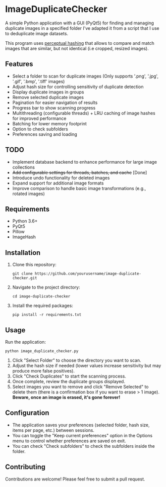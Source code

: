 # ImageDuplicateChecker

A simple Python application  with a GUI (PyQt5) for finding and managing duplicate images in a specified folder I've adapted it from a script that I use to deduplicate image datasets.

This program uses [perceptual hashing](https://en.wikipedia.org/wiki/Perceptual_hashing) that allows to compare and match images that are similar, but not identical (i.e cropped, resized images).

## Features

- Select a folder to scan for duplicate images (Only supports '.png', '.jpg', '.gif', '.bmp', '.tiff' images)
- Adjust hash size for controlling sensitivity of duplicate detection
- Display duplicate images in groups
- Remove selected duplicate images
- Pagination for easier navigation of results
- Progress bar to show scanning progress
- Multithreading (configurable threads) + LRU caching of image hashes for improved performance
- Batching for lower memory footprint
- Option to check subfolders
- Preferences saving and loading

## TODO

- Implement database backend to enhance performance for large image collections
- ~~Add configurable settings for threads, batches, and cache~~ [Done]
- Introduce undo functionality for deleted images
- Expand support for additional image formats
- Improve comparison to handle basic image transformations (e.g., rotated images)

## Requirements

- Python 3.6+
- PyQt5
- Pillow
- ImageHash

## Installation

1. Clone this repository:
   ```
   git clone https://github.com/yourusername/image-duplicate-checker.git
   ```

2. Navigate to the project directory:
   ```
   cd image-duplicate-checker
   ```

3. Install the required packages:
   ```
   pip install -r requirements.txt
   ```

## Usage

Run the application:

```
python image_duplicate_checker.py
```

1. Click "Select Folder" to choose the directory you want to scan.
2. Adjust the hash size if needed (lower values increase sensitivity but may produce more false positives).
3. Click "Check Duplicates" to start the scanning process.
4. Once complete, review the duplicate groups displayed.
5. Select images you want to remove and click "Remove Selected" to delete them (there is a confirmation box if you want to erase > 1 image). **Beware, once an image is erased, it's gone forever!**

## Configuration

- The application saves your preferences (selected folder, hash size, items per page, etc.) between sessions.
- You can toggle the "Keep current preferences" option in the Options menu to control whether preferences are saved on exit.
- You can check "Check subfolders" to check the subfolders inside the folder.

## Contributing

Contributions are welcome! Please feel free to submit a pull request.
